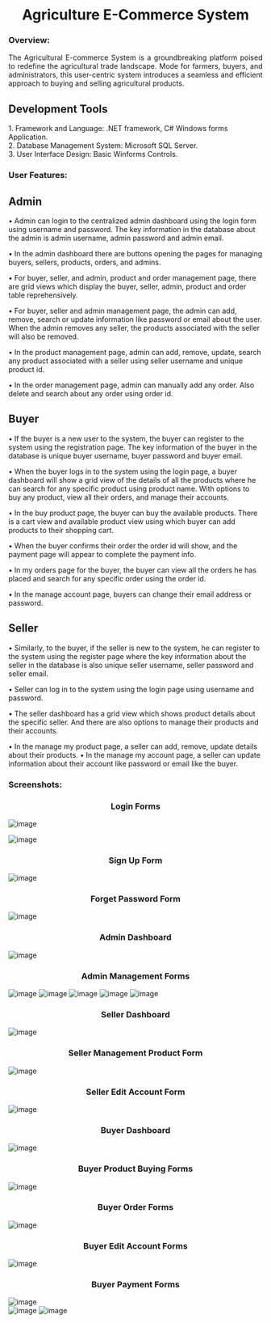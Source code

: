 <h1 align = center> Agriculture E-Commerce System</h1>
<h3>Overview:</h3>
<p align=justify>The Agricultural E-commerce System is a groundbreaking platform poised to redefine the agricultural trade landscape. Mode for farmers, buyers, and administrators, this user-centric system introduces a seamless and efficient approach to buying and selling agricultural products. </p>

<h2>Development Tools</h2>
1. Framework and Language: .NET framework, C# Windows forms Application.<br>
2. Database Management System: Microsoft SQL Server.<br>
3. User Interface Design: Basic Winforms Controls.<br>

<h3>User Features:</h3>
<h2>Admin</h2>
•	Admin can login to the centralized admin dashboard using the login form using username and password. The key information in the database about the admin is admin username, admin password and admin email.

•	In the admin dashboard there are buttons opening the pages for managing buyers, sellers, products, orders, and admins.

•	For buyer, seller, and admin, product and order management page, there are grid views which display the buyer, seller, admin, product and order table reprehensively.

•	For buyer, seller and admin management page, the admin can add, remove, search or update information like password or email about the user. When the admin removes any seller, the products associated with the seller will also be removed.

•	In the product management page, admin can add, remove, update, search any product associated with a seller using seller username and unique product id.

•	In the order management page, admin can manually add any order. Also delete and search about any order using order id.
<h2>Buyer</h2>
•	If the buyer is a new user to the system, the buyer can register to the system using the registration page. The key information of the buyer in the database is unique buyer username, buyer password and buyer email.

•	When the buyer logs in to the system using the login page, a buyer dashboard will show a grid view of the details of all the products where he can search for any specific product using product name. With options to buy any product, view all their orders, and manage their accounts.

•	In the buy product page, the buyer can buy the available products. There is a cart view and available product view using which buyer can add products to their shopping cart.

•	When the buyer confirms their order the order id will show, and the payment page will appear to complete the payment info.

•	In my orders page for the buyer, the buyer can view all the orders he has placed and search for any specific order using the order id.

•	In the manage account page, buyers can change their email address or password.

<h2>Seller</h2>
•	Similarly, to the buyer, if the seller is new to the system, he can register to the system using the register page where the key information about the seller in the database is also unique seller username, seller password and seller email.

•	Seller can log in to the system using the login page using username and password.

•	The seller dashboard has a grid view which shows product details about the specific seller. And there are also options to manage their products and their accounts.

•	In the manage my product page, a seller can add, remove, update details about their products.
•	In the manage my account page, a seller can update information about their account like password or email like the buyer.
### Screenshots:
<h3 align = middle>Login Forms</h3>

 ![image](https://github.com/user-attachments/assets/09ca1578-e8f8-422e-94f7-4e90b8322bdf)

![image](https://github.com/user-attachments/assets/d20ce1bf-aa71-417f-a990-419211b951a8)

<h3 align = middle>Sign Up Form</h3>

![image](https://github.com/user-attachments/assets/0e1f94b9-9f58-4a98-adbf-5043ac5398e6)

<h3 align = middle>Forget Password Form</h3>

![image](https://github.com/user-attachments/assets/495f6f92-63be-4914-af5b-94ad8afed1cd)

<h3 align = middle>Admin Dashboard</h3>

![image](https://github.com/user-attachments/assets/fdd9e256-7a7e-4f30-bedf-dea8f2ea6b35)

<h3 align = middle>Admin Management Forms</h3>

![image](https://github.com/user-attachments/assets/d6aa27b3-933f-472a-ab09-85d4a68d6301)
![image](https://github.com/user-attachments/assets/1c3698ca-b662-41e7-b104-ded19288f5d7)
![image](https://github.com/user-attachments/assets/e5854fe8-1b6b-47f1-a3a5-5494ade4e3d0)
![image](https://github.com/user-attachments/assets/9b68ed97-142e-45e5-9fd0-e188bca59c59)
![image](https://github.com/user-attachments/assets/bd410a7b-5b4f-4067-b6f5-dae137aa045d)


<h3 align = middle>Seller Dashboard</h3>

![image](https://github.com/user-attachments/assets/63f4aa5a-0d91-45b5-91b1-61609a7a7ad7)

<h3 align = middle>Seller Management Product Form</h3>

![image](https://github.com/user-attachments/assets/5305508d-d3ad-46fc-a7f9-b07b32d3ce00)

<h3 align = middle>Seller Edit Account Form</h3>

![image](https://github.com/user-attachments/assets/707fb617-f306-46a7-b733-200606938f2d)

<h3 align = middle>Buyer Dashboard</h3>

![image](https://github.com/user-attachments/assets/c07082a6-d9ee-487b-a00a-4c740fdf5a76)

<h3 align = middle>Buyer Product Buying Forms</h3>

![image](https://github.com/user-attachments/assets/7a2f6265-bcdb-497d-85a8-383ee99a087d)

<h3 align = middle>Buyer Order Forms</h3>

![image](https://github.com/user-attachments/assets/67c4657c-baf5-4e37-b7d1-0ca6f1cda297)

<h3 align = middle>Buyer Edit Account Forms</h3>

![image](https://github.com/user-attachments/assets/d6c15fd6-c272-4505-b506-ee6bc46140d0)

<h3 align = middle>Buyer Payment Forms</h3>

![image](https://github.com/user-attachments/assets/64943d30-43b0-44ef-8ab9-8689593f9eda)<br>
![image](https://github.com/user-attachments/assets/bfdf3301-7962-479c-964e-35c0f159d603)
![image](https://github.com/user-attachments/assets/120afeca-11d2-422b-b036-0ee1ac60b130)
